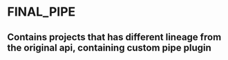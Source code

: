 # FINAL_PIPE
## Contains projects that has different lineage from the original api, containing custom pipe plugin
